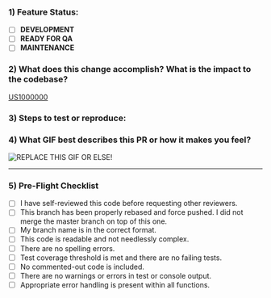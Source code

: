 <!-- Before submitting PRs, make sure you have read and agree to the following: -->
<!-- https://Demowiki.sys.comcast.net/display/BSDDIG/PR+Standards -->
<!-- https://Demowiki.sys.comcast.net/display/BSDDIG/PR+Code+of+Conduct -->

### 1) Feature Status:

- [ ] **DEVELOPMENT**
- [ ] **READY FOR QA**
- [ ] **MAINTENANCE**
      ​

### 2) What does this change accomplish? What is the impact to the codebase?

<!-- Why is this change required? What problem does it solve? What functionality does it add? -->
<!-- If this change fixes an open issue, please reference the issue number here. -->
<!-- Are you seeking any specific feedback? -->
<!-- If applicable, include a link to the defect or user story, or reference any GitHub issue -->

[US1000000](https://rally1.rallydev.com/#/link-to-user-story)

### 3) Steps to test or reproduce:

<!-- Provide in as much detail as possible the steps to reproduce this functionality -->
<!--
  git pull
  git checkout <feature_branch>
  npm install
  npm test
  npm start
-->

### 4) What GIF best describes this PR or how it makes you feel?

<!-- (Replace with an appropriate GIF of your choice: https://giphy.com/) -->

![REPLACE THIS GIF OR ELSE!](https://i.imgur.com/eEfSPWM.gif)
​

---

### 5) Pre-Flight Checklist

<!-- Below are the most common problems found during code reviews. -->
<!-- Check your work before submitting the PR! -->

- [ ] I have self-reviewed this code before requesting other reviewers.
- [ ] This branch has been properly rebased and force pushed. I did not merge the master branch on top of this one.
- [ ] My branch name is in the correct format.
- [ ] This code is readable and not needlessly complex.
- [ ] There are no spelling errors.
- [ ] Test coverage threshold is met and there are no failing tests.
- [ ] No commented-out code is included.
- [ ] There are no warnings or errors in test or console output.
- [ ] Appropriate error handling is present within all functions.
